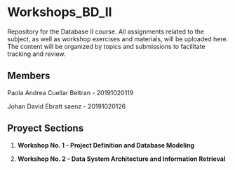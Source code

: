 # Workshops_BD_II
Repository for the Database II course. All assignments related to the subject, as well as workshop exercises and materials, will be uploaded here. The content will be organized by topics and submissions to facilitate tracking and review.

## Members
Paola Andrea Cuellar Beltran    -   20191020119

Johan David Ebratt saenz        -   20191020126

## Proyect Sections

1. **Workshop No. 1 - Project Definition and Database Modeling**

2. **Workshop No. 2 - Data System Architecture and  Information Retrieval**